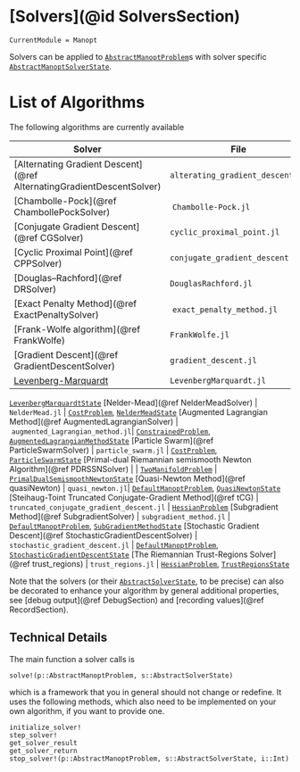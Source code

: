 
# [Solvers](@id SolversSection)

```@meta
CurrentModule = Manopt
```

Solvers can be applied to [`AbstractManoptProblem`](@ref)s with solver
specific [`AbstractManoptSolverState`](@ref).

# List of Algorithms

The following algorithms are currently available

| Solver  | File   | Problem & Option  |
----------|--------|-------------------|
[Alternating Gradient Descent](@ref AlternatingGradientDescentSolver) | `alterating_gradient_descent.jl` | [`AlternatingGradientProblem`](@ref), [`AlternatingGradientDescentState`](@ref)
[Chambolle-Pock](@ref ChambollePockSolver) | `Chambolle-Pock.jl` | [`TwoManifoldProblem`](@ref), [`ChambollePockState`](@ref)
[Conjugate Gradient Descent](@ref CGSolver) | `cyclic_proximal_point.jl` | [`ProximalProblem`](@ref), [`CyclicProximalPointState`](@ref)
[Cyclic Proximal Point](@ref CPPSolver) | `conjugate_gradient_descent.jl` | [`DefaultManoptProblem`](@ref), [`ConjugateGradientDescentState`](@ref)
[Douglas–Rachford](@ref DRSolver) | `DouglasRachford.jl` | [`ProximalProblem`](@ref), [`DouglasRachfordState`](@ref)
[Exact Penalty Method](@ref ExactPenaltySolver) | `exact_penalty_method.jl`| [`ConstrainedProblem`](@ref), [`ExactPenaltyMethodState`](@ref)
[Frank-Wolfe algorithm](@ref FrankWolfe) | `FrankWolfe.jl` |  [`DefaultManoptProblem`](@ref), [`FrankWolfeState`](@ref)
[Gradient Descent](@ref GradientDescentSolver) | `gradient_descent.jl` |  [`DefaultManoptProblem`](@ref), [`GradientDescentState`](@ref)
[Levenberg-Marquardt](@ref) | `LevenbergMarquardt.jl` | [`NonlinearLeastSquaresProblem`](@ref)
[`LevenbergMarquardtState`](@ref)
[Nelder-Mead](@ref NelderMeadSolver) | `NelderMead.jl` | [`CostProblem`](@ref), [`NelderMeadState`](@ref)
[Augmented Lagrangian Method](@ref AugmentedLagrangianSolver) | `augmented_Lagrangian_method.jl`| [`ConstrainedProblem`](@ref), [`AugmentedLagrangianMethodState`](@ref)
[Particle Swarm](@ref ParticleSwarmSolver) | `particle_swarm.jl` | [`CostProblem`](@ref), [`ParticleSwarmState`](@ref)
[Primal-dual Riemannian semismooth Newton Algorithm](@ref PDRSSNSolver) | | [`TwoManifoldProblem`](@ref) | [`PrimalDualSemismoothNewtonState`](@ref)
[Quasi-Newton Method](@ref quasiNewton) | `quasi_newton.jl`| [`DefaultManoptProblem`](@ref), [`QuasiNewtonState`](@ref)
[Steihaug-Toint Truncated Conjugate-Gradient Method](@ref tCG) | `truncated_conjugate_gradient_descent.jl` | [`HessianProblem`](@ref)
[Subgradient Method](@ref SubgradientSolver) | `subgradient_method.jl` | [`DefaultManoptProblem`](@ref), [`SubGradientMethodState`](@ref)
[Stochastic Gradient Descent](@ref StochasticGradientDescentSolver) | `stochastic_gradient_descent.jl` | [`DefaultManoptProblem`](@ref), [`StochasticGradientDescentState`](@ref)
[The Riemannian Trust-Regions Solver](@ref trust_regions) | `trust_regions.jl` | [`HessianProblem`](@ref), [`TrustRegionsState`](@ref)

Note that the solvers (or their [`AbstractSolverState`](@ref), to be precise) can also be decorated to enhance your algorithm by general additional properties, see [debug output](@ref DebugSection) and [recording values](@ref RecordSection).

## Technical Details

 The main function a solver calls is

```@docs
solve!(p::AbstractManoptProblem, s::AbstractSolverState)
```

which is a framework that you in general should not change or redefine.
It uses the following methods, which also need to be implemented on your own
algorithm, if you want to provide one.

```@docs
initialize_solver!
step_solver!
get_solver_result
get_solver_return
stop_solver!(p::AbstractManoptProblem, s::AbstractSolverState, i::Int)
```
